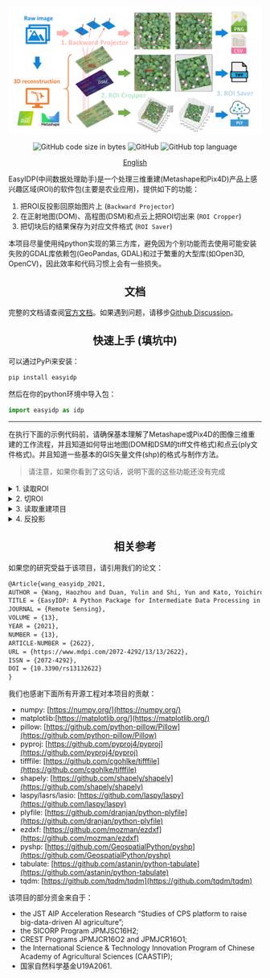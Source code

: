 <div align="center">

<p>
   <!-- <a align="left" href="https://ultralytics.com/yolov5" target="_blank"> -->
   <img width="850" src="docs/_static/images/header_v2.0.png"></a>
</p>

<p align="center">
  <img alt="GitHub code size in bytes" src="https://img.shields.io/tokei/lines/github/UTokyo-FieldPhenomics-Lab/EasyIDP?style=plastic">
  <img alt="GitHub" src="https://img.shields.io/github/license/UTokyo-FieldPhenomics-Lab/EasyIDP?style=plastic">
  <img alt="GitHub top language" src="https://img.shields.io/github/languages/top/UTokyo-FieldPhenomics-Lab/EasyIDP?style=plastic">
</p>

<a href="README.md">English</a>

</div>
EasyIDP(中间数据处理助手)是一个处理三维重建(Metashape和Pix4D)产品上感兴趣区域(ROI)的软件包(主要是农业应用)，提供如下的功能：

1. 把ROI反投影回原始图片上 (`Backward Projector`)
2. 在正射地图(DOM)、高程图(DSM)和点云上把ROI切出来 (`ROI Cropper`)
3. 把切块后的结果保存为对应文件格式 (`ROI Saver`)

本项目尽量使用纯python实现的第三方库，避免因为个别功能而去使用可能安装失败的GDAL库依赖包(GeoPandas, GDAL)和过于繁重的大型库(如Open3D, OpenCV)，因此效率和代码习惯上会有一些损失。

## <div align="center">文档</div>

完整的文档请查阅[官方文档](https://easyidp.readthedocs.io/zh_CN/latest/)。如果遇到问题，请移步[Github Discussion](https://github.com/UTokyo-FieldPhenomics-Lab/EasyIDP/discussions)。


## <div align="center">快速上手 (填坑中)</div>

可以通过PyPi来安装：

```bash
pip install easyidp
```

然后在你的python环境中导入包：

```python
import easyidp as idp
```

---

在执行下面的示例代码前，请确保基本理解了Metashape或Pix4D的图像三维重建的工作流程，并且知道如何导出地图(DOM和DSM的tiff文件格式)和点云(ply文件格式)。并且知道一些基本的GIS矢量文件(shp)的格式与制作方法。

> 请注意，如果你看到了这句话，说明下面的这些功能还没有完成

<details close>
<summary>1. 读取ROI</summary>

```python
roi = idp.ROI("xxxx.shp")  # 经纬度二维信息
  
# 从高程图DSM里获取高度信息
roi.get_z_from_dsm("xxxx_dsm.tiff")  # 增加高度成为三维信息
```

二维的ROI可以用来切正射地图、高程图和点云(参考`2.切ROI`)。三维点ROI可以用来反投影回原始图片上(参考`4.反投影`)。

  
或者你可以直接自动创建一个网格ROI：
  
```python
roi = idp.ROI(grid_h=300, grid_w=300, tif_path="xxxx.tif")
```
</details>

<details close>
<summary>2. 切ROI</summary>
  
读取正射地图和高程图文件
```python
dom = idp.GeoTiff("xxx_dom.tif")
dsm = idp.GeoTiff("xxx_dsm.tif")
```
  
读取点云文件
```python
ply = idp.PointCloud("xxx_pcd.ply")
```
  
把感兴趣区域(ROI)切出来：
```python
dom_parts = roi.crop(dom)
dsm_parts = roi.crop(dsm)
pcd_parts = roi.crop(ply)
```

如果你想在切的时候，顺便保存切块的结果：
```python
dom_parts = roi.crop(dom, save_folder="./crop_dom")
dsm_parts = roi.crop(dsm, save_folder="./crop_dsm")
pcd_parts = roi.crop(ply, save_folder="./crop_pcd")
```
  
</details>

<details close>
<summary>3. 读取重建项目</summary>
  
把(同一块地的不同拍摄时间的时间序列)重建项目添加到处理池中：
  
```python
proj = idp.ProjectPool()
# Pix4D项目
proj.add_pix4d(["date1.p4d", "date2.p4d", ...])
# Metashape项目
proj.add_metashape(["date1.psx", "date2.psx", ...])
```

然后你可以按照下面两种方法获取每一个时间点：

```python
p1 = proj[0]
# or
p1 = proj["chunk_or_project_name"]
```

</details>

<details close>
<summary>4. 反投影</summary>
  
```python
>>> img_dict = roi.back2raw(chunk1)
```
  
然后检查运算结果：
```python
# 所有找到的原始图片
>>> img_dict.keys()   
dict_keys(['DJI_0177.JPG', 'DJI_0178.JPG', 'DJI_0179.JPG', 'DJI_0180.JPG', ... ]

# ROI在该图片上的像素坐标
>>> img_dict['DJI_0177.JPG'] 
array([[ 779,  902],
       [1043,  846],
       [1099, 1110],
       [ 834, 1166],
       [ 779,  902]])
```
 
保存反投影的图片结果：

```python
img_dict = roi.back2raw(chunk1, save_folder="folder/to/put/results/")
```
</details>


## <div align="center">相关参考</div>

如果您的研究受益于该项目，请引用我们的论文：

```latex
@Article{wang_easyidp_2021,
AUTHOR = {Wang, Haozhou and Duan, Yulin and Shi, Yun and Kato, Yoichiro and Ninomiya, Seish and Guo, Wei},
TITLE = {EasyIDP: A Python Package for Intermediate Data Processing in UAV-Based Plant Phenotyping},
JOURNAL = {Remote Sensing},
VOLUME = {13},
YEAR = {2021},
NUMBER = {13},
ARTICLE-NUMBER = {2622},
URL = {https://www.mdpi.com/2072-4292/13/13/2622},
ISSN = {2072-4292},
DOI = {10.3390/rs13132622}
}
```

我们也感谢下面所有开源工程对本项目的贡献：

* numpy: [https://numpy.org/](https://numpy.org/)
* matplotlib:[https://matplotlib.org/](https://matplotlib.org/)
* pillow: [https://github.com/python-pillow/Pillow](https://github.com/python-pillow/Pillow)
* pyproj: [https://github.com/pyproj4/pyproj](https://github.com/pyproj4/pyproj)
* tifffile: [https://github.com/cgohlke/tifffile](https://github.com/cgohlke/tifffile)
* shapely: [https://github.com/shapely/shapely](https://github.com/shapely/shapely)
* laspy/lasrs/lasio: [https://github.com/laspy/laspy](https://github.com/laspy/laspy)
* plyfile: [https://github.com/dranjan/python-plyfile](https://github.com/dranjan/python-plyfile)
* ezdxf: [https://github.com/mozman/ezdxf](https://github.com/mozman/ezdxf)
* pyshp: [https://github.com/GeospatialPython/pyshp](https://github.com/GeospatialPython/pyshp)
* tabulate: [https://github.com/astanin/python-tabulate](https://github.com/astanin/python-tabulate)
* tqdm: [https://github.com/tqdm/tqdm](https://github.com/tqdm/tqdm)

该项目的部分资金来自于：

* the JST AIP Acceleration Research “Studies of CPS platform to raise big-data-driven AI agriculture”; 
* the SICORP Program JPMJSC16H2; 
* CREST Programs JPMJCR16O2 and JPMJCR16O1; 
* the International Science & Technology Innovation Program of Chinese Academy of Agricultural Sciences (CAASTIP); 
* 国家自然科学基金U19A2061.